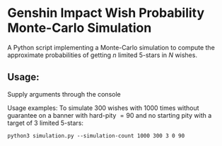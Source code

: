 # Genshin Impact Wish Probability Monte-Carlo Simulation

A Python script implementing a Monte-Carlo simulation to compute the approximate probabilities of getting $n$ limited 5-stars in $N$ wishes.


## Usage:

Supply arguments through the console

Usage examples:
To simulate $300$ wishes with $1000$ times without guarantee on a banner with hard-pity $= 90$ and no starting pity with a target of $3$ limited 5-stars:

```python3 simulation.py --simulation-count 1000 300 3 0 90```

